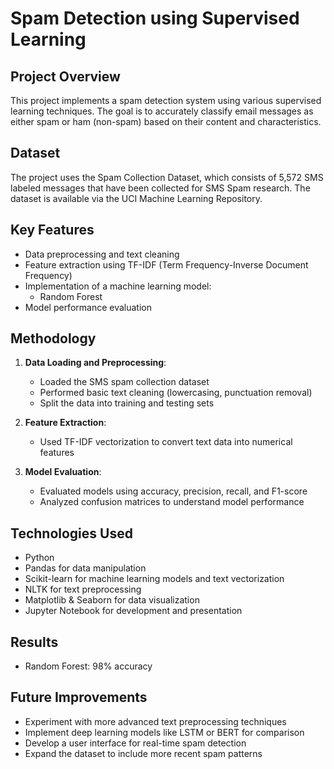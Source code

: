 # Spam Detection using Supervised Learning

## Project Overview

This project implements a spam detection system using various supervised learning techniques. The goal is to accurately classify email messages as either spam or ham (non-spam) based on their content and characteristics.

## Dataset

The project uses the Spam Collection Dataset, which consists of 5,572 SMS labeled messages that have been collected for SMS Spam research. The dataset is available via the UCI Machine Learning Repository.

## Key Features

- Data preprocessing and text cleaning
- Feature extraction using TF-IDF (Term Frequency-Inverse Document Frequency)
- Implementation of a machine learning model:
  - Random Forest
- Model performance evaluation

## Methodology

1. **Data Loading and Preprocessing**: 
   - Loaded the SMS spam collection dataset
   - Performed basic text cleaning (lowercasing, punctuation removal)
   - Split the data into training and testing sets

2. **Feature Extraction**:
   - Used TF-IDF vectorization to convert text data into numerical features

4. **Model Evaluation**:
   - Evaluated models using accuracy, precision, recall, and F1-score
   - Analyzed confusion matrices to understand model performance

## Technologies Used

- Python
- Pandas for data manipulation
- Scikit-learn for machine learning models and text vectorization
- NLTK for text preprocessing
- Matplotlib & Seaborn for data visualization
- Jupyter Notebook for development and presentation

## Results
  - Random Forest: 98% accuracy

## Future Improvements

- Experiment with more advanced text preprocessing techniques
- Implement deep learning models like LSTM or BERT for comparison
- Develop a user interface for real-time spam detection
- Expand the dataset to include more recent spam patterns
